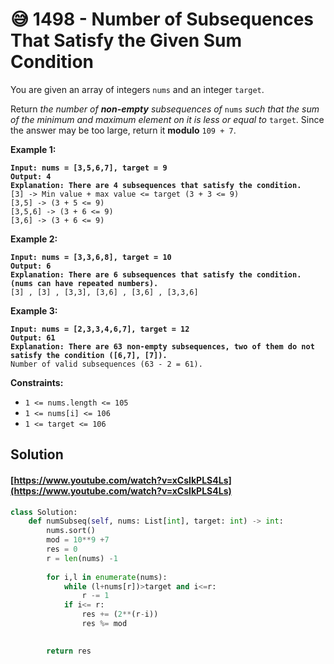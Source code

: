 # 😅 1498 - Number of Subsequences That Satisfy the Given Sum Condition

You are given an array of integers `nums` and an integer `target`.

Return _the number of **non-empty** subsequences of_ `nums` _such that the sum of the minimum and maximum element on it is less or equal to_ `target`. Since the answer may be too large, return it **modulo** `109 + 7`.

&#x20;

**Example 1:**

<pre><code><strong>Input: nums = [3,5,6,7], target = 9
</strong><strong>Output: 4
</strong><strong>Explanation: There are 4 subsequences that satisfy the condition.
</strong>[3] -> Min value + max value &#x3C;= target (3 + 3 &#x3C;= 9)
[3,5] -> (3 + 5 &#x3C;= 9)
[3,5,6] -> (3 + 6 &#x3C;= 9)
[3,6] -> (3 + 6 &#x3C;= 9)
</code></pre>

**Example 2:**

<pre><code><strong>Input: nums = [3,3,6,8], target = 10
</strong><strong>Output: 6
</strong><strong>Explanation: There are 6 subsequences that satisfy the condition. (nums can have repeated numbers).
</strong>[3] , [3] , [3,3], [3,6] , [3,6] , [3,3,6]
</code></pre>

**Example 3:**

<pre><code><strong>Input: nums = [2,3,3,4,6,7], target = 12
</strong><strong>Output: 61
</strong><strong>Explanation: There are 63 non-empty subsequences, two of them do not satisfy the condition ([6,7], [7]).
</strong>Number of valid subsequences (63 - 2 = 61).
</code></pre>

&#x20;

**Constraints:**

* `1 <= nums.length <= 105`
* `1 <= nums[i] <= 106`
* `1 <= target <= 106`

## Solution

#### [https://www.youtube.com/watch?v=xCsIkPLS4Ls](https://www.youtube.com/watch?v=xCsIkPLS4Ls)

```python
class Solution:
    def numSubseq(self, nums: List[int], target: int) -> int:
        nums.sort()
        mod = 10**9 +7
        res = 0
        r = len(nums) -1
        
        for i,l in enumerate(nums):
            while (l+nums[r])>target and i<=r:
                r -= 1
            if i<= r:
                res += (2**(r-i))
                res %= mod

            
        return res
```
